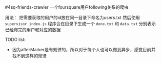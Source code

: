 #4sq-friends-crawler
一个foursquare用户following关系的爬虫

用法：
把需要获取的用户的id放在同一目录下命名为users.txt
然后使用`supervisor index.js`
程序会在目录下生成一个 `done.txt` 和 `data.txt` 分别表示已经爬完的用户和对应的数据

TODO list:
- 因为afterMarker是有规律的，所以对于每个人也可以做到异步，感觉目前并找不到这样的规律
